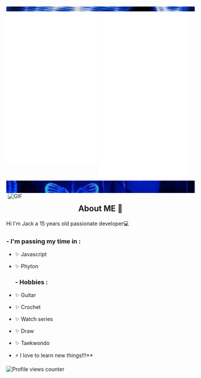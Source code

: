 <div class="parte_de_arriba">
<img src="22.png">
</div>


<div>
  <img src="/metrics1.svg" width="48%" align="top" />
  <img src="/metrics2.svg" width="48%"  />
</div>

<div class="contenedor">
<img src="3vs4.png" align="top">
</div>




<img hight="400" width="500" alt="GIF" align="right" src="https://images.pexels.com/photos/213399/pexels-photo-213399.jpeg?auto=compress&cs=tinysrgb&w=1260&h=750&dpr=1">





## <div align="center">About ME 💬 </div>  
  

Hi I'm Jack a 15 years old passionate developer💻  
  

 ### - I'm passing my time in :
- ✨ Javascript
- ✨ Phyton


  ###    - Hobbies : 
- ✨ Guitar
- ✨ Crochet
- ✨ Watch series
- ✨ Draw
- ✨  Taekwondo
- ⚡ I love to learn new things!!!**  


![Profile views counter](https://komarev.com/ghpvc/?username=jackvvl&&style=flat-square)  


<p align="left">







